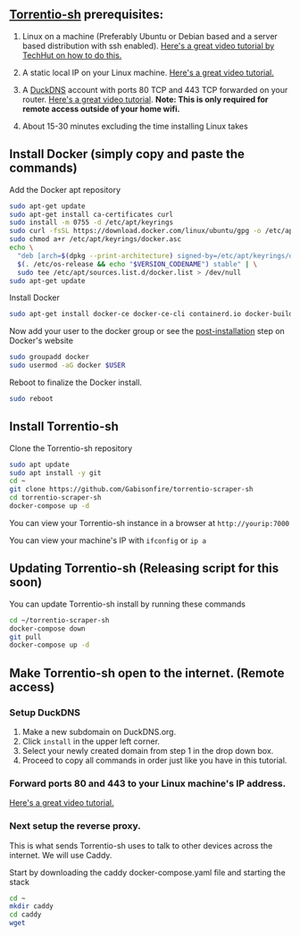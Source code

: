 

## [Torrentio-sh](https://github.com/Gabisonfire/torrentio-scraper-sh) prerequisites:

 1. Linux on a machine (Preferably Ubuntu or Debian based and a server based distribution with ssh enabled). [Here's a great video tutorial by TechHut on how to do this.](https://www.youtube.com/watch?v=K2m52F0S2w8) 
 
 2. A static local IP on your Linux machine. [Here's a great video tutorial.](https://www.youtube.com/watch?v=fayx4jWqyWk)
 
 3. A [DuckDNS](https://www.duckdns.org/) account with ports 80 TCP and 443 TCP forwarded on your router. [Here's a great video tutorial](https://www.youtube.com/watch?v=B9jH8QPsVOw). ****Note: This is only required for remote access outside of your home wifi.****
 
 4. About 15-30 minutes excluding the time installing Linux takes 

## Install Docker (simply copy and paste the commands)

Add the Docker apt repository

```bash
sudo apt-get update
sudo apt-get install ca-certificates curl
sudo install -m 0755 -d /etc/apt/keyrings
sudo curl -fsSL https://download.docker.com/linux/ubuntu/gpg -o /etc/apt/keyrings/docker.asc
sudo chmod a+r /etc/apt/keyrings/docker.asc
echo \
  "deb [arch=$(dpkg --print-architecture) signed-by=/etc/apt/keyrings/docker.asc] https://download.docker.com/linux/ubuntu \
  $(. /etc/os-release && echo "$VERSION_CODENAME") stable" | \
  sudo tee /etc/apt/sources.list.d/docker.list > /dev/null
sudo apt-get update
```
Install Docker
```bash
sudo apt-get install docker-ce docker-ce-cli containerd.io docker-buildx-plugin docker-compose-plugin docker-compose
```
Now add your user to the docker group or see the [post-installation](https://docs.docker.com/engine/install/linux-postinstall/) step on Docker's website
```bash
sudo groupadd docker
sudo usermod -aG docker $USER
```
Reboot to finalize the Docker install.
```bash
sudo reboot
```

## Install Torrentio-sh

Clone the Torrentio-sh repository
```bash
sudo apt update
sudo apt install -y git
cd ~
git clone https://github.com/Gabisonfire/torrentio-scraper-sh
cd torrentio-scraper-sh
docker-compose up -d
```
You can view your Torrentio-sh instance in a browser at ```http://yourip:7000```

You can view your machine's IP with ```ifconfig```  or ```ip a```  

## Updating Torrentio-sh (Releasing script for this soon)

You can update Torrentio-sh install by running these commands

```bash
cd ~/torrentio-scraper-sh
docker-compose down
git pull
docker-compose up -d
```

## Make Torrentio-sh open to the internet. (Remote access)

### Setup DuckDNS

 1. Make a new subdomain on DuckDNS.org.
 2. Click ```install``` in the upper left corner.
 3. Select your newly created domain from step 1 in the drop down box.
 4. Proceed to copy all commands in order just like you have in this tutorial.

### Forward ports 80 and 443 to your Linux machine's IP address. 
[Here's a great video tutorial.](https://www.youtube.com/watch?v=B9jH8QPsVOw)

### Next setup the reverse proxy. 
This is what sends Torrentio-sh uses to talk to other devices across the internet. We will use Caddy.

Start by downloading the caddy docker-compose.yaml file and starting the stack
```bash
cd ~
mkdir caddy
cd caddy
wget 
```

